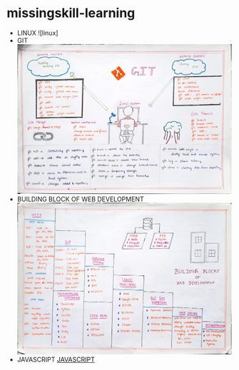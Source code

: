 # missingskill-learning
* LINUX ![linux]
* GIT ![git](https://github.com/DEVENDRAN-S/missingskill-learning/blob/master/git.jpg)
* BUILDING BLOCK OF WEB DEVELOPMENT ![bbwd](https://github.com/DEVENDRAN-S/missingskill-learning/blob/master/bbwd.jpg)
* JAVASCRIPT [JAVASCRIPT](javascript.md)
